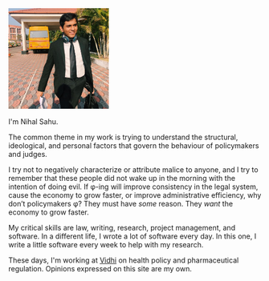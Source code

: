 <img src="/assets/images/nihal-sahu.jpeg" alt="drawing" width="200"/>
<br>

I'm Nihal Sahu. 

The common theme in my work is trying to understand the structural, ideological, and personal factors that govern the behaviour of policymakers and judges.

I try not to negatively characterize or attribute malice to anyone, and I try to remember that these people did not wake up in the morning with the intention of doing evil. If φ-ing will improve consistency in the legal system, cause the economy to grow faster, or improve administrative efficiency, why don’t policymakers φ? They must have *some* reason. They *want* the economy to grow faster. 

My critical skills are law, writing, research, project management, and software. In a different life, I wrote a lot of software every day. In this one, I write a little software every week to help with my research. 

These days, I'm working at [Vidhi](https://vidhilegalpolicy.in) on health policy and pharmaceutical regulation. Opinions expressed on this site are my own. 